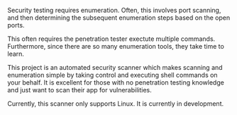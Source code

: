 Security testing requires enumeration. Often, this involves port scanning, and then determining the subsequent enumeration steps based on the open ports.

This often requires the penetration tester exectute multiple commands. Furthermore, since there are so many enumeration tools, they take time to learn.

This project is an automated security scanner which makes scanning and enumeration simple by taking control and executing shell commands on your behalf. It is excellent
for those with no penetration testing knowledge and just want to scan their app for vulnerabilities.

Currently, this scanner only supports Linux. It is currently in development.
